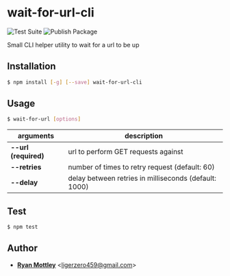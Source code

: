 # wait-for-url-cli

![Test Suite](https://github.com/ligerzero459/wait-for-url/workflows/Test%20Suite/badge.svg)
![Publish Package](https://github.com/ligerzero459/wait-for-url/workflows/Publish%20Package/badge.svg)

Small CLI helper utility to wait for a url to be up

## Installation

```bash
$ npm install [-g] [--save] wait-for-url-cli
```

## Usage

```bash
$ wait-for-url [options]
```
| arguments            | description                                           |
|----------------------|-------------------------------------------------------|
| **--url (required)** | url to perform GET requests against                   |
| **--retries**        | number of times to retry request (default: 60)        |
| **--delay**          | delay between retries in milliseconds (default: 1000) |

## Test

```bash
$ npm test
```

## Author

* [**Ryan Mottley**](mailto:ligerzero459@gmail.com) &lt;ligerzero459@gmail.com&gt;
